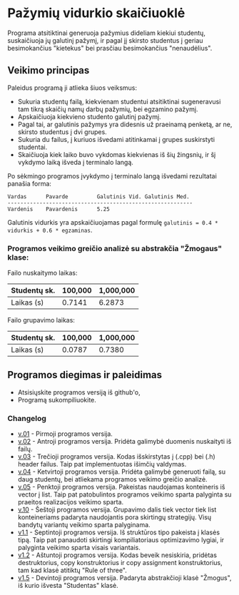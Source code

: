 # Pažymių vidurkio skaičiuoklė

Programa atsitiktinai generuoja pažymius dideliam kiekiui studentų, suskaičiuoja jų galutinį pažymį, ir pagal jį skirsto studentus į geriau besimokančius "kietekus" bei prasčiau besimokančius "nenaudėlius".

## Veikimo principas

Paleidus programą ji atlieka šiuos veiksmus:

- Sukuria studentų failą, kiekvienam studentui atsitiktinai sugeneravusi tam tikrą skaičių namų darbų pažymių, bei egzamino pažymį.
- Apskaičiuoja kiekvieno studento galutinį pažymį.
- Pagal tai, ar galutinis pažymys yra didesnis už praeinamą penketą, ar ne, skirsto studentus į dvi grupes.
- Sukuria du failus, į kuriuos išvedami atitinkamai į grupes suskirstyti studentai.
- Skaičiuoja kiek laiko buvo vykdomas kiekvienas iš šių žingsnių, ir šį vykdymo laiką išveda į terminalo langą.

Po sėkmingo programos įvykdymo į terminalo langą išvedami rezultatai panašia forma:

```shell
Vardas      Pavarde         Galutinis Vid. Galutinis Med.
----------------------------------------------------------
Vardenis    Pavardenis      5.25
```

Galutinis vidurkis yra apskaičiuojamas pagal formulę `galutinis = 0.4 * vidurkis + 0.6 * egzaminas`.


### Programos veikimo greičio analizė su abstrakčia "Žmogaus" klase:

Failo nuskaitymo laikas:

| Studentų sk.       | 100,000   | 1,000,000  |
| :----------    | :------ | :------ |
| Laikas (s)  | 0.7141 | 6.2873 |

Failo grupavimo laikas:

| Studentų sk.       | 100,000   | 1,000,000  |
| :----------    | :------ | :------ |
| Laikas (s)  | 0.0787 | 0.7380 |

## Programos diegimas ir paleidimas

- Atsisiųskite programos versiją iš github'o,
- Programą sukompiliuokite.


### Changelog

- [v.01](https://github.com/UgniusBraun/1-oji-uzduotis/releases/tag/V0.1) - Pirmoji programos versija.
- [v.02](https://github.com/UgniusBraun/1-oji-uzduotis/releases/tag/V0.2) - Antroji programos versija. Pridėta galimybė duomenis nuskaityti iš failų.
- [v.03](https://github.com/UgniusBraun/1-oji-uzduotis/releases/tag/V.03) - Trečioji programos versija. Kodas išskirstytas į (.cpp) bei (.h) header failus. Taip pat implementuotas išimčių valdymas.
- [v.04](https://github.com/UgniusBraun/1-oji-uzduotis/releases/tag/V.04) - Ketvirtoji programos versija. Pridėta galimybė generuoti failą, su daug studentų, bei atliekama programos veikimo greičio analizė.
- [v.05](https://github.com/UgniusBraun/1-oji-uzduotis/releases/tag/V.05) - Penktoji programos versija. Pakeistas naudojamas konteineris iš vector į list. Taip pat patobulintos programos veikimo sparta palyginta su praeitos realizacijos veikimo sparta.
- [v.10](https://github.com/UgniusBraun/1-oji-uzduotis/releases/tag/V.10) - Šeštoji programos versija. Grupavimo dalis tiek vector tiek list konteineriams padaryta naudojantis pora skirtingų strategijų. Visų bandytų variantų veikimo sparta palyginama.
- [v1.1](https://github.com/UgniusBraun/2-oji-uzduotis/releases/tag/V1.1) - Septintoji programos versija. Iš struktūros tipo pakeista į klasės tipą. Taip pat panaudoti skirtingi kompiliatoriaus optimizavimo lygiai, ir palyginta veikimo sparta visais variantais.
- [v1.2](https://github.com/UgniusBraun/2-oji-uzduotis/releases/tag/V1.2) - Aštuntoji programos versija. Kodas beveik nesiskiria, pridėtas destruktorius, copy konstruktorius ir copy assignment konstruktorius, tam kad klasė atitiktų "Rule of three".
- [v1.5](https://github.com/UgniusBraun/2-oji-uzduotis/releases/tag/V1.2) - Devintoji programos versija. Padaryta abstrakčioji klasė "Žmogus", iš kurio išvesta "Studentas" klasė.
